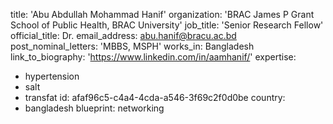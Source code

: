 title: 'Abu Abdullah Mohammad Hanif'
organization: 'BRAC James P Grant School of Public Health, BRAC University'
job_title: 'Senior Research Fellow'
official_title: Dr.
email_address: abu.hanif@bracu.ac.bd
post_nominal_letters: 'MBBS, MSPH'
works_in: Bangladesh
link_to_biography: 'https://www.linkedin.com/in/aamhanif/'
expertise:
  - hypertension
  - salt
  - transfat
id: afaf96c5-c4a4-4cda-a546-3f69c2f0d0be
country:
  - bangladesh
blueprint: networking
